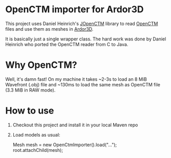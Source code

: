 OpenCTM importer for Ardor3D
============================

This project uses Daniel Heinrich's [JOpenCTM](https://github.com/Danny02/JOpenCTM) library to read
[OpenCTM](http://openctm.sourceforge.net/) files and use them as meshes in [Ardor3D](http://ardor3d.com).

It is basically just a single wrapper class. The hard work was done by Daniel Heinrich who ported
the OpenCTM reader from C to Java.

Why OpenCTM?
============

Well, it's damn fast! On my machine it takes ~2-3s to load an 8 MiB Wavefront (.obj) file and ~130ms
to load the same mesh as OpenCTM file (3.3 MiB in RAW mode).

How to use
==========

1. Checkout this project and install it in your local Maven repo
2. Load models as usual:

    Mesh mesh = new OpenCtmImporter().load("...");
    root.attachChild(mesh);

